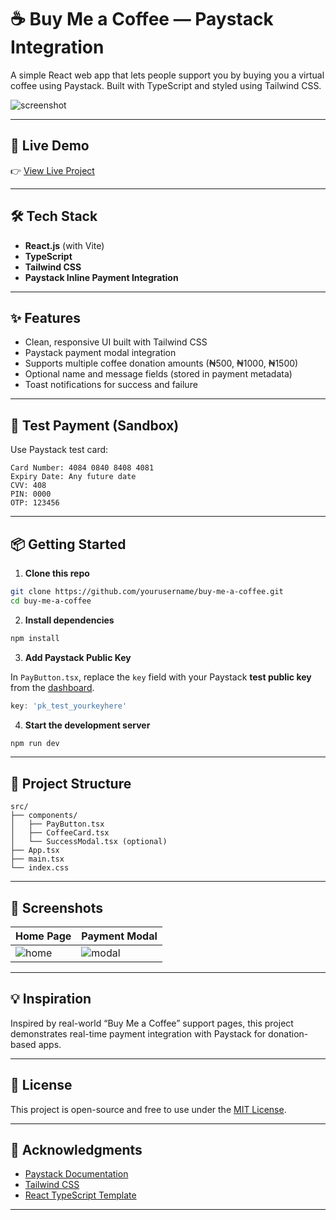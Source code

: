 # ☕ Buy Me a Coffee — Paystack Integration

A simple React web app that lets people support you by buying you a virtual coffee using Paystack. Built with TypeScript and styled using Tailwind CSS.

![screenshot](https://via.placeholder.com/1200x600?text=Buy+Me+a+Coffee+Screenshot)

---

## 🚀 Live Demo

👉 [View Live Project](https://your-deployment-link.vercel.app)

---

## 🛠 Tech Stack

- **React.js** (with Vite)
- **TypeScript**
- **Tailwind CSS**
- **Paystack Inline Payment Integration**

---

## ✨ Features

- Clean, responsive UI built with Tailwind CSS
- Paystack payment modal integration
- Supports multiple coffee donation amounts (₦500, ₦1000, ₦1500)
- Optional name and message fields (stored in payment metadata)
- Toast notifications for success and failure

---

## 🧪 Test Payment (Sandbox)

Use Paystack test card:

```
Card Number: 4084 0840 8408 4081  
Expiry Date: Any future date  
CVV: 408  
PIN: 0000  
OTP: 123456  
```

---

## 📦 Getting Started

1. **Clone this repo**

```bash
git clone https://github.com/yourusername/buy-me-a-coffee.git
cd buy-me-a-coffee
```

2. **Install dependencies**

```bash
npm install
```

3. **Add Paystack Public Key**

In `PayButton.tsx`, replace the `key` field with your Paystack **test public key** from the [dashboard](https://dashboard.paystack.com).

```ts
key: 'pk_test_yourkeyhere'
```

4. **Start the development server**

```bash
npm run dev
```

---

## 📁 Project Structure

```
src/
├── components/
│   ├── PayButton.tsx
│   ├── CoffeeCard.tsx
│   └── SuccessModal.tsx (optional)
├── App.tsx
├── main.tsx
└── index.css
```

---

## 📸 Screenshots

| Home Page | Payment Modal |
|-----------|---------------|
| ![home](https://via.placeholder.com/400x250?text=Home+Page) | ![modal](https://via.placeholder.com/400x250?text=Paystack+Modal) |

---

## 💡 Inspiration

Inspired by real-world “Buy Me a Coffee” support pages, this project demonstrates real-time payment integration with Paystack for donation-based apps.

---

## 📜 License

This project is open-source and free to use under the [MIT License](LICENSE).

---

## 👋 Acknowledgments

- [Paystack Documentation](https://paystack.com/docs/)
- [Tailwind CSS](https://tailwindcss.com/)
- [React TypeScript Template](https://vitejs.dev/)

---